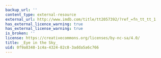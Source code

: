 ```yaml
---
backup_url: ''
content_type: external-resource
external_url: http://www.imdb.com/title/tt2057392/?ref_=fn_tt_tt_1
has_external_licence_warning: true
has_external_license_warning: true
is_broken: ''
license: https://creativecommons.org/licenses/by-nc-sa/4.0/
title: _Eye in the Sky_
uid: 0f9a8348-1c4a-4324-82c8-3adda5a6c766
---
```


